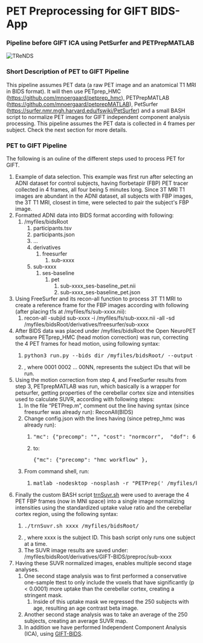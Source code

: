 # PET Preprocessing for GIFT BIDS-App
### Pipeline before GIFT ICA using PetSurfer and PETPrepMATLAB
![TReNDS](https://trendscenter.org/wp-content/uploads/2019/06/background_eeg_1.jpg)
### Short Description of PET to GIFT Pipeline
This pipeline assumes PET data (a raw PET image and an anatomical T1 MRI in BIDS format). It will then use PETprep_HMC (https://github.com/mnoergaard/petprep_hmc), PETPrepMATLAB (https://github.com/mnoergaard/petprepMATLAB), PetSurfer (https://surfer.nmr.mgh.harvard.edu/fswiki/PetSurfer) and a small BASH script to normalize PET images for GIFT independent component analysis processing. This pipeline assumes the PET data is collected in 4 frames per subject. Check the next section for more details.
### PET to GIFT Pipeline
The following is an ouline of the different steps used to process PET for GIFT.
1. Example of data selection. This example was first run after selecting an ADNI dataset for control subjects, having florbetapir (FBP) PET tracer collected in 4 frames, all four being 5 minutes long. Since 3T MRI T1 images are abundant in the ADNI dataset, all subjects with FBP images, the 3T T1 MRI, closest in time, were selected to pair the subject's FBP image. 
2. Formatted ADNI data into BIDS format according with following:
    1. /myfiles/bidsRoot
        1. participants.tsv
        2. participants.json
        3.	...
        4.	derivatives
            1. freesurfer
                1. sub-xxxx
        5.	sub-xxxx
            1. ses-baseline
                1. pet
                    1. sub-xxxx_ses-baseline_pet.nii
                    2. sub-xxxx_ses-baseline_pet.json
3. Using FreeSurfer and its recon-all function to process 3T T1 MRI to create a reference frame for the FBP images according with following (after placing t1s at /myfiles/fs/sub-xxxx.nii):
    1. recon-all -subjid sub-xxxx -i /myfiles/fs/sub-xxxx.nii -all -sd /myfiles/bidsRoot/derivatives/freesurfer/sub-xxxx
4. After BIDS data was placed under /myfiles/bidsRoot the Open NeuroPET software PETprep_HMC (head motion correction) was run, correcting the 4 PET frames for head motion, using following syntax:
    1. <pre>python3 run.py --bids_dir /myfiles/bidsRoot/ --output_dir /myfiles/bidsRoot/derivatives/petprep_hmc/ --n_procs 7 --analysis_level participant  --participant_label 0001 0002 ... 00NN</pre>
    2. , where 0001 0002 ... 00NN, represents the subject IDs that will be run.
5. Using the motion correction from step 4, and FreeSurfer results from step 3, PETprepMATLAB was run, which basically is a wrapper for petsurfer, getting properties of the cerebellar cortex size and intensities used to calculate SUVR, according with following steps:
    1. In the file “PETPrep.m”, comment out the line having syntax (since freesurfer was already run): ReconAll(BIDS) 
    2. Change config.json with the lines having (since petrep_hmc was already run):
        1. <pre>"mc": {"precomp": "", "cost": "normcorr",  "dof": 6,  "save_plots": true, "refvol": 8},</pre>
        2. to: <pre>{"mc": {"precomp": "hmc_workflow" },</pre>
    3. From command shell, run: 
        1. <pre>matlab -nodesktop -nosplash -r "PETPrep(' /myfiles/bidsRoot/ ', 'config.json');exit;"</pre>
6. Finally the custom BASH script [trnSuvr.sh](https://github.com/trendscenter/gift-bids/blob/main/misc/pet/pipe/onp/trnSuvr.sh) were used to average the 4 PET FBP frames (now in MNI space) into a single image normalizing intensities using the standardized uptake value ratio and the cerebellar cortex region, using the following syntax:
    1. <pre>./trnSuvr.sh xxxx /myfiles/bidsRoot/</pre> 
    2. , where xxxx is the subject ID. This bash script only runs one subject at a time.
    3. The SUVR image results are saved under: /myfiles/bidsRoot/derivatives/GIFT-BIDS/preproc/sub-xxxx
7. Having these SUVR normalized images, enables multiple second stage analyses.
    1. One second stage analysis was to first performed a conservative one-sample ttest to only include the voxels that have significantly (p < 0.0001) more uptake than the cerebellar cortex, creating a stringent mask.
        1. Inside of this uptake mask we regressed the 250 subjects with age, resulting an age contrast beta image.
    2. Another second stage analysis was to take an average of the 250 subjects, creating an average SUVR map.
    2. In addition we have performed Independent Component Analysis (ICA), using [GIFT-BIDS](https://github.com/trendscenter/gift-bids). 
